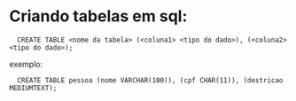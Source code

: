 # Criando tabelas em sql:

      CREATE TABLE <nome da tabela> (<coluna1> <tipo do dado>), (<coluna2> <tipo do dado>);

 exemplo:

      CREATE TABLE pessoa (nome VARCHAR(100)), (cpf CHAR(11)), (destricao MEDIUMTEXT);
